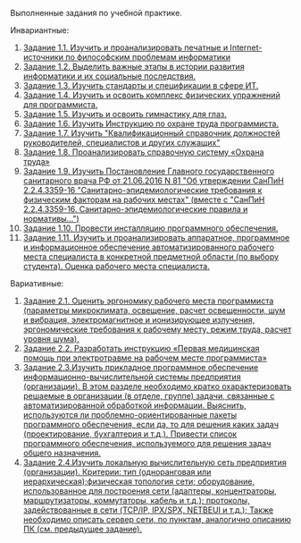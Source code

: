Выполненные задания по учебной практике.

Инвариантные:
1. [Задание 1.1. Изучить и проанализировать печатные и Internet-источники по философским проблемам информатики]()
2. [Задание 1.2. Выделить важные этапы в истории развития информатики и их социальные последствия.]()
3. [Задание 1.3. Изучить стандарты и спецификации в сфере ИТ.]()
4. [Задание 1.4. Изучить и освоить комплекс физических упражнений для программиста.]()
5. [Задание 1.5. Изучить и освоить гимнастику для глаз.]()
6. [Задание 1.6. Изучить Инструкцию по охране труда программиста.]()
7. [Задание 1.7. Изучить "Квалификационный справочник должностей руководителей, специалистов и других служащих"]()
8. [Задание 1.8. Проанализировать справочную систему «Охрана труда»]()
9. [Задание 1.9. Изучить Постановление Главного государственного санитарного врача РФ от 21.06.2016 N 81 "Об утверждении СанПиН 2.2.4.3359-16 "Санитарно-эпидемиологические требования к физическим факторам на рабочих местах" (вместе с "СанПиН 2.2.4.3359-16. Санитарно-эпидемиологические правила и нормативы...")]()
10. [Задание 1.10. Провести инсталляцию программного обеспечения.]()
11. [Задание 1.11. Изучить и проанализировать аппаратное, программное и информационное обеспечение автоматизированного рабочего места специалиста в конкретной предметной области (по выбору студента). Оценка рабочего места специалиста.]()

Вариативные:
1. [Задание 2.1. Оценить эргономику рабочего места программиста (параметры микроклимата, освещение, расчет освещенности, шум и вибрация, электромагнитное и ионизирующее излучения, эргономические требования к рабочему месту, режим труда, расчет уровня шума).]()
2. [Задание 2.2. Разработать инструкцию «Первая медицинская помощь при электротравме на рабочем месте программиста»]()
3. [Задание 2.3.Изучить прикладное программное обеспечение информационно-вычислительной системы предприятия (организации). В этом разделе необходимо кратко охарактеризовать решаемые в организации (в отделе, группе) задачи, связанные с автоматизированной обработкой информации. Выяснить, используются ли проблемно-ориентированные пакеты программного обеспечения, если да, то для решения каких задач (проектирование, бухгалтерия и т.д.). Привести список программного обеспечения, используемого для решения задач общего назначения.]()
4. [Задание 2.4.Изучить локальную вычислительную сеть предприятия (организации). Критерии:
тип (одноранговая или иерархическая);физическая топология сети; оборудование, использованное для построения сети (адаптеры, концентраторы, маршрутизаторы, коммутаторы, кабель и т.д.); протоколы, задействованные в сети (TCP/IP, IPX/SPX, NETBEUI и т.д.);
Также необходимо описать сервер сети, по пунктам, аналогично описанию ПК (см. предыдущее задание).]()
